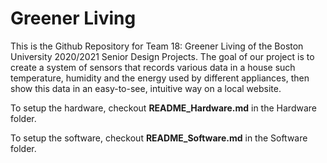 # Greener Living

This is the Github Repository for Team 18: Greener Living of the Boston University 2020/2021 Senior Design Projects. The goal of our project is to create a system of sensors that records various data in a house such temperature, humidity and the energy used by different appliances, then show this data in an easy-to-see, intuitive way on a local website.

To setup the hardware, checkout **README_Hardware.md** in the Hardware folder.

To setup the software, checkout **README_Software.md** in the Software folder.
